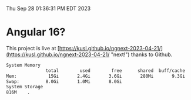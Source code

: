 Thu Sep 28 01:36:31 PM EDT 2023

# Angular 16?


This project is live at [https://kusl.github.io/ngnext-2023-04-21/](https://kusl.github.io/ngnext-2023-04-21/ "next!") thanks to Github.

```bash
System Memory
               total        used        free      shared  buff/cache   available
Mem:            15Gi       2.4Gi       3.6Gi       280Mi       9.3Gi        12Gi
Swap:          8.0Gi       1.0Mi       8.0Gi
System Storage
816M	.
